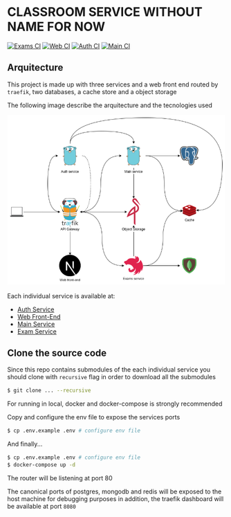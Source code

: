 # CLASSROOM SERVICE WITHOUT NAME FOR NOW

[![Exams CI](https://github.com/Binaretech/Classroom-Exam-Service/actions/workflows/node.js.yml/badge.svg)](https://github.com/Binaretech/Classroom-Exam-Service/actions/workflows/node.js.yml)
[![Web CI](https://github.com/Binaretech/classroom-web/actions/workflows/node.js.yml/badge.svg)](https://github.com/Binaretech/classroom-web/actions/workflows/node.js.yml)
[![Auth CI](https://github.com/Binaretech/classroom-auth/actions/workflows/go.yml/badge.svg)](https://github.com/Binaretech/classroom-auth/actions/workflows/go.yml)
[![Main CI](https://github.com/Binaretech/classroom-main/actions/workflows/go.yml/badge.svg)](https://github.com/Binaretech/classroom-main/actions/workflows/go.yml)

## Arquitecture

This project is made up with three services and a web front end routed by `traefik`, two databases, a cache store and a object storage

The following image describe the arquitecture and the tecnologies used

![arquitecture](/img/classroom-diagram.png)

Each individual service is available at:

- [Auth Service](https://github.com/Binaretech/classroom-auth)
- [Web Front-End](https://github.com/Binaretech/classroom-web)
- [Main Service](https://github.com/Binaretech/classroom-main)
- [Exam Service](https://github.com/Binaretech/Classroom-Exam-Service)

## Clone the source code

Since this repo contains submodules of the each individual service you should clone with `recursive` flag in order to download all the submodules

```bash
$ git clone ... --recursive
```

For running in local, docker and docker-compose is strongly recommended

Copy and configure the env file to expose the services ports

```bash
$ cp .env.example .env # configure env file
```

And finally...

```bash
$ cp .env.example .env # configure env file
$ docker-compose up -d
```

The router will be listening at port 80

The canonical ports of postgres, mongodb and redis will be exposed to the host machine for debugging purposes in addition, the traefik dashboard will be available at port `8080`
